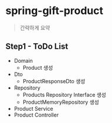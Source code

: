 # spring-gift-product

> 간략하게 요약

## Step1 - ToDo List
- Domain
  - Product 생성
- Dto
  - ProductResponseDto 생성
- Repository
  - Products Repository Interface 생성
  - ProductMemoryRepository 생성
- Product Service
- Product Controller
